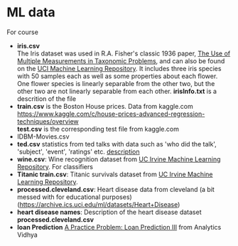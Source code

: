 # ML data
For course
* **iris.csv**  
  The Iris dataset was used in R.A. Fisher's classic 1936 paper, [The Use of Multiple Measurements in Taxonomic Problems](http://rcs.chemometrics.ru/Tutorials/classification/Fisher.pdf), and can also be found on the [UCI Machine Learning Repository](http://archive.ics.uci.edu/ml/).
  It includes three iris species with 50 samples each as well as some properties about each flower. One flower species is linearly separable from the other two, but the other two are not linearly separable from each other.
  **irisInfo.txt** is a descrition of the file
* **train.csv** is the Boston House prices. Data from kaggle.com  
https://www.kaggle.com/c/house-prices-advanced-regression-techniques/overview  
**test.csv** is the corresponding test file from kaggle.com
* IDBM-Movies.csv
* **ted.csv** statistics from ted talks with data such as 'who did the talk', 'subject', 'event', 'ratings' etc.  [description](https://www.kaggle.com/rounakbanik/ted-talks)
* **wine.csv**:  Wine recognition dataset from [UC Irvine Machine Learning Repository](https://archive.ics.uci.edu/ml/datasets/Wine). For classifiers
* **Titanic train.csv**:  Titanic survivals dataset from [UC Irvine Machine Learning Repository](https://archive.ics.uci.edu/ml/datasets/Wine).
* **processed.cleveland.csv**: Heart disease data from cleveland (a bit messed with for educational purposes)   (https://archive.ics.uci.edu/ml/datasets/Heart+Disease)
* **heart disease names**: Description of the heart disease dataset **processed.cleveland.csv** 
* **loan Prediction** [A Practice Problem: Loan Prediction III](https://datahack.analyticsvidhya.com/contest/practice-problem-loan-prediction-iii/) from Analytics Vidhya
